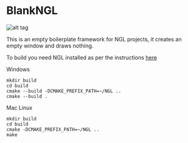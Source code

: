 # BlankNGL

![alt tag](http://nccastaff.bournemouth.ac.uk/jmacey/GraphicsLib/Demos/BlankNGL.png)

This is an empty boilerplate framework for NGL projects, it creates an empty window and draws nothing.

To build you need NGL installed as per the instructions [here](https://github.com/NCCA/NGL)

Windows

```
mkdir build
cd build
cmake --build -DCMAKE_PREFIX_PATH=~/NGL ..
cmake --build .

```

Mac Linux


```
mkdir build
cd build
cmake -DCMAKE_PREFIX_PATH=~/NGL ..
make 
```
